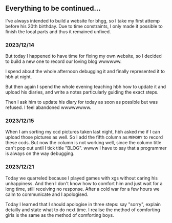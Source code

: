 ## Everything to be continued...

I've always intended to build a website for bhgg, so I take my first attemp before his 20th birthday. Due to time constraints, I only made it possible to finish the local parts and thus it remained unfixed.

### 2023/12/14
But today I happened to have time for fixing my own website, so I decided to build a new one to record our loving blog wwwwww. 

I spend about the whole afternoon debugging it and finally represented it to hbh at night.

But then again I spend the whole evening teaching hbh
how to update it and upload his diaries, and write a notes particularly guiding the exact steps.

Then I ask him to update his diary for today as soon as possible but was refused. I feel abandoned wwwwwwww.

### 2023/12/15

When I am sorting my ccd pictures taken last night, hbh asked me if I can upload those pictures as well. So I add the fifth column as `MEMORY` to record these ccds. But now the column is not working well, since the column title can't pop out until I tick title "BLOG". wwww I have to say that a programmer is always on the way debugging.

### 2023/12/21

Today we quarreled because I played games with xgs without caring his unhappiness. And then I don't know how to comfort him and just wait for a long time, still receiving no response. After a cold war for a few hours we calm to communicate and I apologised.

Today I learned that I should apologise in three steps: say "sorry", explain detailly and state what to do next time. I realise the method of comforting girls is the same as the method of comforting boys.